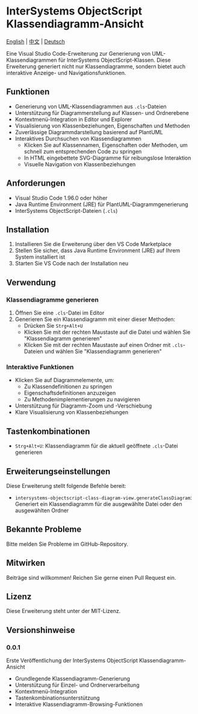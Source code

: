 # InterSystems ObjectScript Klassendiagramm-Ansicht

[English](README.md) | [中文](README.zh-CN.md) | [Deutsch](README.de-DE.md)

Eine Visual Studio Code-Erweiterung zur Generierung von UML-Klassendiagrammen für InterSystems ObjectScript-Klassen. Diese Erweiterung generiert nicht nur Klassendiagramme, sondern bietet auch interaktive Anzeige- und Navigationsfunktionen.

## Funktionen

- Generierung von UML-Klassendiagrammen aus `.cls`-Dateien
- Unterstützung für Diagrammerstellung auf Klassen- und Ordnerebene
- Kontextmenü-Integration in Editor und Explorer
- Visualisierung von Klassenbeziehungen, Eigenschaften und Methoden
- Zuverlässige Diagrammdarstellung basierend auf PlantUML
- Interaktives Durchsuchen von Klassendiagrammen
  - Klicken Sie auf Klassennamen, Eigenschaften oder Methoden, um schnell zum entsprechenden Code zu springen
  - In HTML eingebettete SVG-Diagramme für reibungslose Interaktion
  - Visuelle Navigation von Klassenbeziehungen

## Anforderungen

- Visual Studio Code 1.96.0 oder höher
- Java Runtime Environment (JRE) für PlantUML-Diagrammgenerierung
- InterSystems ObjectScript-Dateien (`.cls`)

## Installation

1. Installieren Sie die Erweiterung über den VS Code Marketplace
2. Stellen Sie sicher, dass Java Runtime Environment (JRE) auf Ihrem System installiert ist
3. Starten Sie VS Code nach der Installation neu

## Verwendung

### Klassendiagramme generieren
1. Öffnen Sie eine `.cls`-Datei im Editor
2. Generieren Sie ein Klassendiagramm mit einer dieser Methoden:
   - Drücken Sie `Strg+Alt+U`
   - Klicken Sie mit der rechten Maustaste auf die Datei und wählen Sie "Klassendiagramm generieren"
   - Klicken Sie mit der rechten Maustaste auf einen Ordner mit `.cls`-Dateien und wählen Sie "Klassendiagramm generieren"

### Interaktive Funktionen
- Klicken Sie auf Diagrammelemente, um:
  - Zu Klassendefinitionen zu springen
  - Eigenschaftsdefinitionen anzuzeigen
  - Zu Methodenimplementierungen zu navigieren
- Unterstützung für Diagramm-Zoom und -Verschiebung
- Klare Visualisierung von Klassenbeziehungen

## Tastenkombinationen

- `Strg+Alt+U`: Klassendiagramm für die aktuell geöffnete `.cls`-Datei generieren

## Erweiterungseinstellungen

Diese Erweiterung stellt folgende Befehle bereit:

* `intersystems-objectscript-class-diagram-view.generateClassDiagram`: Generiert ein Klassendiagramm für die ausgewählte Datei oder den ausgewählten Ordner

## Bekannte Probleme

Bitte melden Sie Probleme im GitHub-Repository.

## Mitwirken

Beiträge sind willkommen! Reichen Sie gerne einen Pull Request ein.

## Lizenz

Diese Erweiterung steht unter der MIT-Lizenz.

## Versionshinweise

### 0.0.1

Erste Veröffentlichung der InterSystems ObjectScript Klassendiagramm-Ansicht
- Grundlegende Klassendiagramm-Generierung
- Unterstützung für Einzel- und Ordnerverarbeitung
- Kontextmenü-Integration
- Tastenkombinationsunterstützung
- Interaktive Klassendiagramm-Browsing-Funktionen 